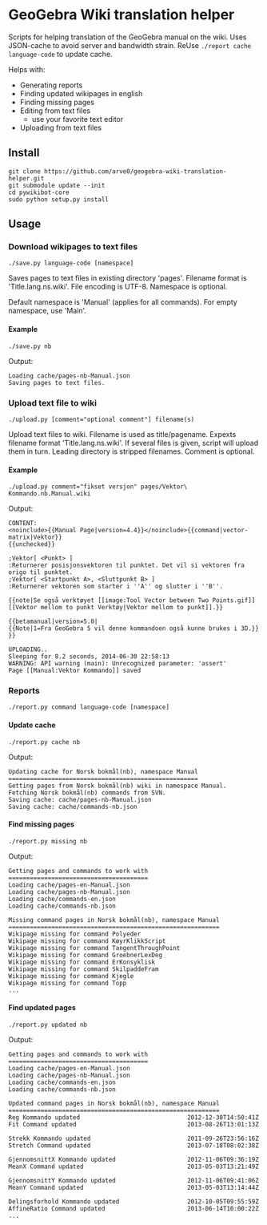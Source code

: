 # GeoGebra Wiki translation helper #
Scripts for helping translation of the GeoGebra manual on the wiki. Uses JSON-cache to avoid server and bandwidth strain. ReUse `./report cache language-code` to update cache.

Helps with:
- Generating reports
- Finding updated wikipages in english
- Finding missing pages
- Editing from text files
    - use your favorite text editor
- Uploading from text files


## Install ##
```
git clone https://github.com/arve0/geogebra-wiki-translation-helper.git
git submodule update --init
cd pywikibot-core
sudo python setup.py install
```


## Usage ##

### Download wikipages to text files ###
```
./save.py language-code [namespace]
```
Saves pages to text files in existing directory 'pages'. Filename format is 'Title.lang.ns.wiki'. File encoding is UTF-8. Namespace is optional.

Default namespace is 'Manual' (applies for all commands). For empty namespace, use 'Main'.
#### Example ####
```
./save.py nb
```
Output:
```
Loading cache/pages-nb-Manual.json
Saving pages to text files.
```


### Upload text file to wiki ###
```
./upload.py [comment="optional comment"] filename(s)
```
Upload text files to wiki. Filename is used as title/pagename. Expexts filename format 'Title.lang.ns.wiki'. If several files is given, script will upload them in turn. Leading directory is stripped filenames. Comment is optional.
#### Example ####
```
./upload.py comment="fikset versjon" pages/Vektor\ Kommando.nb.Manual.wiki
```
Output:
```
CONTENT:
<noinclude>{{Manual Page|version=4.4}}</noinclude>{{command|vector-matrix|Vektor}}
{{unchecked}}

;Vektor[ <Punkt> ]
:Returnerer posisjonsvektoren til punktet. Det vil si vektoren fra origo til punktet.
;Vektor[ <Startpunkt A>, <Sluttpunkt B> ]
:Returnerer vektoren som starter i ''A'' og slutter i ''B''.

{{note|Se også verktøyet [[image:Tool Vector between Two Points.gif]] [[Vektor mellom to punkt Verktøy|Vektor mellom to punkt]].}}

{{betamanual|version=5.0|
{{Note|1=Fra GeoGebra 5 vil denne kommandoen også kunne brukes i 3D.}}
}}

UPLOADING..
Sleeping for 8.2 seconds, 2014-06-30 22:58:13
WARNING: API warning (main): Unrecognized parameter: 'assert'
Page [[Manual:Vektor Kommando]] saved
```


### Reports ###
```
./report.py command language-code [namespace]
```

#### Update cache ####

```
./report.py cache nb
```
Output:
```
Updating cache for Norsk bokmål(nb), namespace Manual
=====================================================
Getting pages from Norsk bokmål(nb) wiki in namespace Manual.
Fetching Norsk bokmål(nb) commands from SVN.
Saving cache: cache/pages-nb-Manual.json
Saving cache: cache/commands-nb.json
```

#### Find missing pages ####
```
./report.py missing nb
```
Output:
```
Getting pages and commands to work with
=======================================
Loading cache/pages-en-Manual.json
Loading cache/pages-nb-Manual.json
Loading cache/commands-en.json
Loading cache/commands-nb.json

Missing command pages in Norsk bokmål(nb), namespace Manual
===========================================================
Wikipage missing for command Polyeder
Wikipage missing for command KøyrKlikkScript
Wikipage missing for command TangentThroughPoint
Wikipage missing for command GroebnerLexDeg
Wikipage missing for command ErKonsyklisk
Wikipage missing for command SkilpaddeFram
Wikipage missing for command Kjegle
Wikipage missing for command Topp
...
```

#### Find updated pages ####
```
./report.py updated nb
```
Output:
```
Getting pages and commands to work with
=======================================
Loading cache/pages-en-Manual.json
Loading cache/pages-nb-Manual.json
Loading cache/commands-en.json
Loading cache/commands-nb.json

Updated command pages in Norsk bokmål(nb), namespace Manual
===========================================================
Reg Kommando updated                              2012-12-30T14:50:41Z
Fit Command updated                               2013-08-26T13:01:13Z

Strekk Kommando updated                           2011-09-26T23:56:16Z
Stretch Command updated                           2013-07-18T08:02:38Z

GjennomsnittX Kommando updated                    2012-11-06T09:36:19Z
MeanX Command updated                             2013-05-03T13:21:49Z

GjennomsnittY Kommando updated                    2012-11-06T09:41:06Z
MeanY Command updated                             2013-05-03T13:14:44Z

Delingsforhold Kommando updated                   2012-10-05T09:55:59Z
AffineRatio Command updated                       2013-06-14T10:00:22Z
...
```
